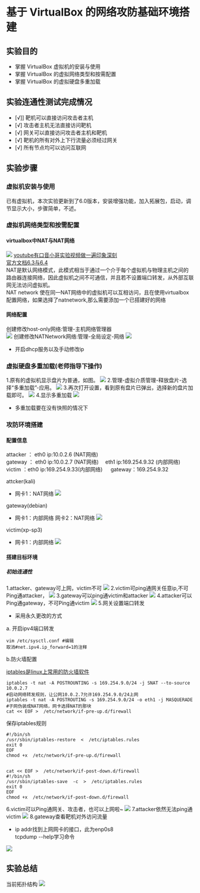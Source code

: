 # 基于 VirtualBox 的网络攻防基础环境搭建

## 实验目的

- 掌握 VirtualBox 虚拟机的安装与使用  
- 掌握 VirtualBox 的虚拟网络类型和按需配置  
- 掌握 VirtualBox 的虚拟硬盘多重加载  

## 实验连通性测试完成情况

- [√]] 靶机可以直接访问攻击者主机  
- [√] 攻击者主机无法直接访问靶机  
- [√] 网关可以直接访问攻击者主机和靶机  
- [√] 靶机的所有对外上下行流量必须经过网关  
- [√] 所有节点均可以访问互联网  

## 实验步骤

### 虚拟机安装与使用

已有虚拟机，本次实验更新到了6.0版本，安装增强功能，加入拓展包，启动，调节显示大小，步骤简单，不述。

### 虚拟机网络类型和按需配置

#### virtualbox中NAT与NAT网络

![](natvsnatnetwork.png)
[youtube有口音小哥实验视频做一遍印象深刻](https://www.youtube.com/watch?v=AAPhUvilDwg?_blank)  
[官方文档6.3与6.4](http://download.virtualbox.org/virtualbox/UserManual.pdf?_blank)  
NAT是默认网络模式，此模式相当于通过一个介于每个虚拟机与物理主机之间的路由器连接网络，因此虚拟机之间不可通信，并且若不设置端口转发，从外部互联网无法访问虚拟机。  
NAT network  使在同一NAT网络中的虚拟机可以互相访问，且在使用virtualbox配置网络，如果选择了natnetwork,那么需要添加一个已搭建好的网络

#### 网络配置

创建修改host-only网络:管理-主机网络管理器  
![](addhostonly.png)
创建修改NATNetwork网络:管理-全局设定-网络
![](addnatnetwork.png)
* 开启dhcp服务以及手动修改ip

### 虚拟硬盘多重加载(老师指导下操作)

1.原有的虚拟机显示盘片为普通，如图。
![](panpianputong.png)
2.管理-虚拟介质管理-释放盘片-选择“多重加载”-应用。
![](duochongshezhi.png)
3.再次打开设置，看到原有盘片已弹出，选择新的盘片加载即可。
![](jiazaipanpian.png)
4.显示多重加载
![](duochongjiazai.png)
* 多重加载要在没有快照的情况下

### 攻防环境搭建

#### 配置信息
attacker ： eth0 ip:10.0.2.6 (NAT网络)  
gateway ： eth0 ip:10.0.2.7 (NAT网络) &#8195;eth1 ip:169.254.9.32 (内部网络)  
victim ：eth0 ip:169.254.9.33(内部网络) &#8195; gateway：169.254.9.32

attcker(kali)
- 网卡1：NAT网络
![](setattacker.png)

gateway(debian)
- 网卡1：内部网络  网卡2：NAT网络
![](setgateway.png)

victim(xp-sp3)
- 网卡1：内部网络
![](setvictim.png)

#### 搭建目标环境

##### 初始连通性

1.attacker、gateway可上网，victim不可
![](firstnet.png)
2.victim可ping通网关任意ip,不可Ping通attacker，
![](firstvictim.png)
3.gateway可以ping通victim和attacker
![](firstgateway.jpg)
4.attacker可以Ping通gateway，不可Ping通victim
![](firstattacker.png)
5.网关设置端口转发

* 采用永久更改的方式

a. 开启ipv4端口转发
    
    vim /etc/sysctl.conf #编辑  
    取消#net.ipv4.ip_forward=1的注释  

b.防火墙配置
       
 [iptables是linux上常用的防火墙软件](https://wangchujiang.com/linux-command/c/iptables.html#%E5%90%AF%E5%8A%A8%E7%BD%91%E7%BB%9C%E8%BD%AC%E5%8F%91%E8%A7%84%E5%88%99?_blank)

    iptables -t nat -A POSTROUNTING -s 169.254.9.0/24 -j SNAT --to-source 10.0.2.7
    #启动网络转发规则，让公网10.0.2.7允许169.254.9.0/24上网  
    iptables -t nat -A POSTROUTING -s 169.254.9.0/24 -o eth1 -j MASQUERADE 
    #子网伪装成NAT网络，网卡选择NAT的那块
    cat << EOF >  /etc/network/if-pre-up.d/firewall

保存iptables规则
   
    #!/bin/sh  
    /usr/sbin/iptables-restore  <  /etc/iptables.rules  
    exit 0  
    EOF  
    chmod +x  /etc/network/if-pre-up.d/firewall


    cat << EOF >  /etc/network/if-post-down.d/firewall
    #!/bin/sh
    /usr/sbin/iptables-save  -c  >  /etc/iptables.rules
    exit 0
    EOF
    chmod +x  /etc/network/if-post-down.d/firewall

6.victim可以Ping通网关、攻击者，也可以上网啦~
![](latervictim.png)
7.attacker依然无法ping通victim
![](laterattacker.png)
8.gateway查看靶机对外访问流量

* ip addr找到上网网卡的接口，此为enp0s8   
  tcpdump --help学习命令

![](checknetdata.png)

## 实验总结

当前拓扑结构
![](structure.jpg)


